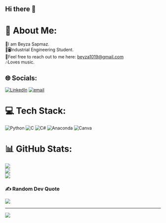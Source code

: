## Hi there 👋
# 💫 About Me:
💫I am Beyza Sapmaz.<br>🦺🖥️Industrial Engineering Student.<br>📩Feel free to reach out to me here: beyza1019@gmail.com<br>🎶Loves music.


## 🌐 Socials:
[![LinkedIn](https://img.shields.io/badge/LinkedIn-%230077B5.svg?logo=linkedin&logoColor=white)](https://linkedin.com/in/https://www.linkedin.com/in/beyza-sapmaz-3bb790212/) [![email](https://img.shields.io/badge/Email-D14836?logo=gmail&logoColor=white)](mailto:beyza1019@gmail.com) 

# 💻 Tech Stack:
![Python](https://img.shields.io/badge/python-3670A0?style=for-the-badge&logo=python&logoColor=ffdd54) ![C](https://img.shields.io/badge/c-%2300599C.svg?style=for-the-badge&logo=c&logoColor=white) ![C#](https://img.shields.io/badge/c%23-%23239120.svg?style=for-the-badge&logo=csharp&logoColor=white) ![Anaconda](https://img.shields.io/badge/Anaconda-%2344A833.svg?style=for-the-badge&logo=anaconda&logoColor=white) ![Canva](https://img.shields.io/badge/Canva-%2300C4CC.svg?style=for-the-badge&logo=Canva&logoColor=white)
# 📊 GitHub Stats:
![](https://github-readme-stats.vercel.app/api?username=beyzarin&theme=dark&hide_border=false&include_all_commits=false&count_private=false)<br/>
![](https://github-readme-streak-stats.herokuapp.com/?user=beyzarin&theme=dark&hide_border=false)<br/>
![](https://github-readme-stats.vercel.app/api/top-langs/?username=beyzarin&theme=dark&hide_border=false&include_all_commits=false&count_private=false&layout=compact)

### ✍️ Random Dev Quote
![](https://quotes-github-readme.vercel.app/api?type=horizontal&theme=radical)

---
[![](https://visitcount.itsvg.in/api?id=beyzarin&icon=0&color=0)](https://visitcount.itsvg.in)

<!-- Proudly created with GPRM ( https://gprm.itsvg.in ) -->
